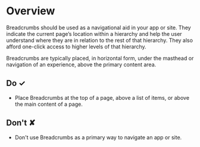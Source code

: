 # Overview
Breadcrumbs should be used as a navigational aid in your app or site. They indicate the current page’s location within a hierarchy and help the user understand where they are in relation to the rest of that hierarchy. They also afford one-click access to higher levels of that hierarchy.

Breadcrumbs are typically placed, in horizontal form, under the masthead or navigation of an experience, above the primary content area.


## Do &#10003;
- Place Breadcrumbs at the top of a page, above a list of items, or above the main content of a page.

## Don't &#10008;
- Don't use Breadcrumbs as a primary way to navigate an app or site.